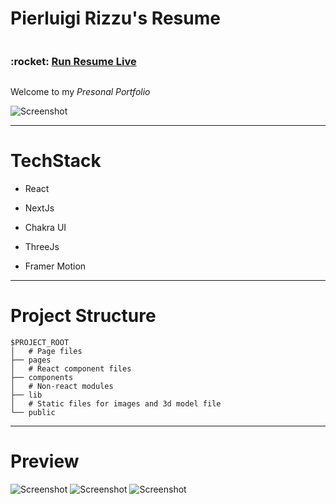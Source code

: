 
  

# Pierluigi Rizzu's Resume

<div style="display:flex;flex-direction:row; justify-content; space-between;width:100%">
  <h3>:rocket: <a  target="_blank" href="https://Pierluigi-Rizzu-portfolio.vercel.app/"> Run Resume Live </a></h3>  
</div>

Welcome to my *Presonal Portfolio*

![Screenshot](https://github.com/Pierluigi-10/Pierluigi-s-Portfolio/blob/main/preview/p1.png)

 
---
# TechStack

- React

- NextJs

- Chakra UI

- ThreeJs

- Framer Motion

---
# Project Structure

```
$PROJECT_ROOT
│   # Page files
├── pages
│   # React component files
├── components
│   # Non-react modules
├── lib
│   # Static files for images and 3d model file
└── public
```
----
# Preview
![Screenshot](https://github.com/Pierluigi-10/Pierluigi-s-Portfolio/blob/main/preview/p2.png)
![Screenshot](https://github.com/Pierluigi-10/Pierluigi-s-Portfolio/blob/main/preview/p3.png)
![Screenshot](https://github.com/Pierluigi-10/Pierluigi-s-Portfolio/blob/main/preview/p4.png)


